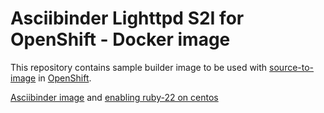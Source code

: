 Asciibinder Lighttpd S2I for OpenShift - Docker image
========================================

This repository contains sample builder image to be used with
[source-to-image](https://github.com/openshift/source-to-image) in
[OpenShift](https://github.com/openshift/origin/).

[Asciibinder image](https://github.com/redhataccess/ascii_binder) and [enabling ruby-22 on centos](https://www.softwarecollections.org/en/scls/rhscl/rh-ruby22/)
